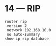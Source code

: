 # 14 — RIP
```text
router rip
 version 2
 network 192.168.10.0
 no auto-summary
show ip rip database
```
